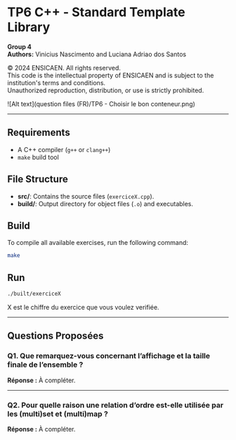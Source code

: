 # TP6 C++ - Standard Template Library
**Group 4**  
**Authors:** Vinicius Nascimento and Luciana Adriao dos Santos  

© 2024 ENSICAEN. All rights reserved.  
This code is the intellectual property of ENSICAEN and is subject to the institution's terms and conditions.  
Unauthorized reproduction, distribution, or use is strictly prohibited.  

![Alt text](question files (FR)/TP6 - Choisir le bon conteneur.png)

---

## Requirements

- A C++ compiler (`g++` or `clang++`)
- `make` build tool

## File Structure

- **src/**: Contains the source files (`exerciceX.cpp`).
- **build/**: Output directory for object files (`.o`) and executables.

## Build

To compile all available exercises, run the following command:

```bash
make
```

## Run

```bash
./built/exerciceX 
```
X est le chiffre du exercice que vous voulez verifiée.

---

## Questions Proposées

### Q1. Que remarquez-vous concernant l’affichage et la taille finale de l’ensemble ?
**Réponse :** À compléter.

---

### Q2. Pour quelle raison une relation d’ordre est-elle utilisée par les (multi)set et (multi)map ?
**Réponse :** À compléter.
